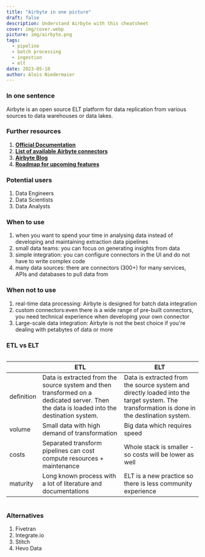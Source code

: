 ```yaml
---
title: "Airbyte in one picture"
draft: false
description: Understand Airbyte with this cheatsheet
cover: img/cover.webp
picture: img/airbyte.png
tags:
  - pipeline
  - batch processing
  - ingestion
  - elt
date: 2023-05-10
author: Alois Niedermaier
---
```


### In one sentence

Airbyte is an open source ELT platform for data replication from various sources to data warehouses or data lakes.

### Further resources

1. **[Official Documentation](https://docs.airbyte.com/)**
2. **[List of available Airbyte connectors](https://connectors.airbyte.com/files/generated_reports/connector_registry_report.html)**
3. **[Airbyte Blog](https://airbyte.com/blog)**
4. **[Roadmap for upcoming features](https://app.harvestr.io/roadmap/view/pQU6gdCyc/launch-week-roadmap)**

### Potential users

1. Data Engineers
2. Data Scientists
3. Data Analysts

### When to use

1. when you want to spend your time in analysing data instead of developing and maintaining extraction data pipelines
2. small data teams: you can focus on generating insights from data
3. simple integration: you can configure connectors in the UI and do not have to write complex code
4. many data sources: there are connectors (300+) for many services, APIs and databases to pull data from

### When not to use

1. real-time data processing: Airbyte is designed for batch data integration
2. custom connectors:even there is a wide range of pre-built connectors, you need technical experience when developing your own connector
3. Large-scale data integration: Airbyte is not the best choice if you're dealing with petabytes of data or more

### ETL vs ELT

<div style="overflow-x:auto">

|            | ETL                                                                                                                                       | ELT                                                                                                                                        |
| ---------- | ----------------------------------------------------------------------------------------------------------------------------------------- | ------------------------------------------------------------------------------------------------------------------------------------------ |
| definition | Data is extracted from the source system and then transformed on a dedicated server. Then the data is loaded into the destination system. | Data is extracted from the source system and directly loaded into the target system. The transformation is done in the destination system. |
| volume     | Small data with high demand of transformation                                                                                             | Big data which requires speed                                                                                                              |
| costs      | Separated transform pipelines can cost compute resources + maintenance                                                                    | Whole stack is smaller - so costs will be lower as well                                                                                    |
| maturity   | Long known process with a lot of literature and documentations                                                                            | ELT is a new practice so there is less community experience                                                                                |

</div>

### Alternatives

1. Fivetran
2. Integrate.io
3. Stitch
4. Hevo Data
